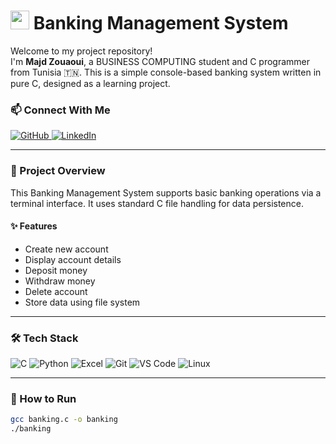 <h1><img src="https://emojis.slackmojis.com/emojis/images/1531849430/4246/blob-sunglasses.gif" width="30"/> Banking Management System</h1>

<p>
Welcome to my project repository!<br/>
I'm <strong>Majd Zouaoui</strong>, a BUSINESS COMPUTING student and C programmer from Tunisia 🇹🇳. This is a simple console-based banking system written in pure C, designed as a learning project.
</p>

### 📫 Connect With Me
<p>
  <a href="https://github.com/majdzouaoui" target="_blank">
    <img alt="GitHub" src="https://img.shields.io/badge/GitHub-100000?style=for-the-badge&logo=github&logoColor=white" />
  </a>
  <a href="https://www.linkedin.com/in/majd-zouaoui-3ab5a5374" target="_blank">
    <img alt="LinkedIn" src="https://img.shields.io/badge/LinkedIn-0077B5?style=for-the-badge&logo=linkedin&logoColor=white" />
  </a>
</p>

---

### 🏦 Project Overview

This Banking Management System supports basic banking operations via a terminal interface. It uses standard C file handling for data persistence.

#### ✨ Features
- Create new account
- Display account details
- Deposit money
- Withdraw money
- Delete account
- Store data using file system

---

### 🛠️ Tech Stack

<p>
  <img alt="C" src="https://img.shields.io/badge/C-00599C?style=flat-square&logo=c&logoColor=white" />
  <img alt="Python" src="https://img.shields.io/badge/Python-3776AB?style=flat-square&logo=python&logoColor=white" />
  <img alt="Excel" src="https://img.shields.io/badge/Excel-217346?style=flat-square&logo=microsoft-excel&logoColor=white" />
  <img alt="Git" src="https://img.shields.io/badge/Git-F05032?style=flat-square&logo=git&logoColor=white" />
  <img alt="VS Code" src="https://img.shields.io/badge/VS_Code-007ACC?style=flat-square&logo=visual-studio-code&logoColor=white" />
  <img alt="Linux" src="https://img.shields.io/badge/Linux-FCC624?style=flat-square&logo=linux&logoColor=black" />
</p>

---

### 🚀 How to Run

```bash
gcc banking.c -o banking
./banking
